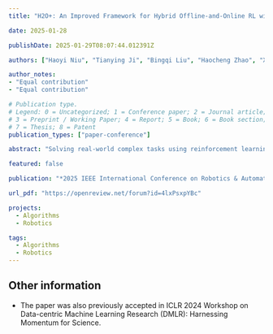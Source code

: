 ```yaml
---
title: "H2O+: An Improved Framework for Hybrid Offline-and-Online RL with Dynamics Gaps"

date: 2025-01-28

publishDate: 2025-01-29T08:07:44.012391Z

authors: ["Haoyi Niu", "Tianying Ji", "Bingqi Liu", "Haocheng Zhao", "Xiangyu Zhu", "Jianying Zheng", "Pengfei Huang", "Guyue Zhou", "Jianming Hu", "Xianyuan Zhan"]

author_notes:
- "Equal contribution"
- "Equal contribution"

# Publication type.
# Legend: 0 = Uncategorized; 1 = Conference paper; 2 = Journal article;
# 3 = Preprint / Working Paper; 4 = Report; 5 = Book; 6 = Book section;
# 7 = Thesis; 8 = Patent
publication_types: ["paper-conference"]

abstract: "Solving real-world complex tasks using reinforcement learning (RL) without high-fidelity simulation environments or large amounts of offline data can be quite challenging. Online RL agents trained in imperfect simulation environments can suffer from severe sim-to-real issues. Offline RL approaches although bypass the need for simulators, often pose demanding requirements on the size and quality of the offline datasets. The recently emerged hybrid offline-and-online RL provides an attractive framework that enables joint use of limited offline data and imperfect simulator for transferable policy learning. In this paper, we develop a new algorithm, called H2O+, which offers great flexibility to bridge various choices of offline and online learning methods, while also accounting for dynamics gaps between the real and simulation environment. Through extensive simulation and real-world robotics experiments, we demonstrate superior performance and flexibility over advanced cross-domain online and offline RL algorithms."

featured: false

publication: "*2025 IEEE International Conference on Robotics & Automation (ICRA 2025)*"

url_pdf: "https://openreview.net/forum?id=4lxPsxpYBc"

projects: 
  - Algorithms  
  - Robotics

tags:
  - Algorithms
  - Robotics
---
```

## **Other information**
- The paper was also previously accepted in ICLR 2024 Workshop on Data-centric Machine Learning Research (DMLR): Harnessing Momentum for Science.
